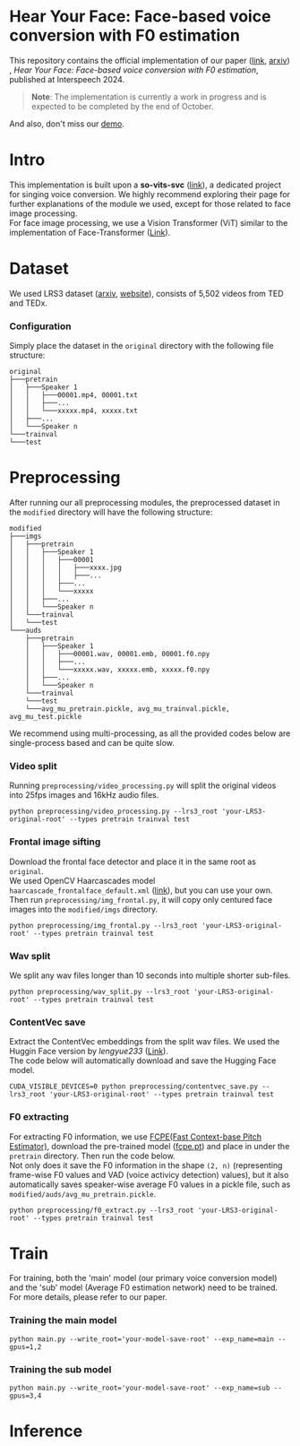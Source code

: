# Hear Your Face: Face-based voice conversion with F0 estimation
This repository contains the official implementation of our paper
([link](https://www.isca-archive.org/interspeech_2024/lee24d_interspeech.html),
[arxiv](https://www.arxiv.org/abs/2408.09802))
, _Hear Your Face: Face-based voice conversion with F0 estimation_, published at Interspeech 2024.

> **Note**: The implementation is currently a work in progress and is expected to be completed by the end of October.

And also, don't miss our [demo](https://jaejunl.github.io/HYFace_Demo/).

# Intro
This implementation is built upon a __so-vits-svc__ ([link](https://github.com/svc-develop-team/so-vits-svc)), a dedicated project for singing voice conversion. We highly recommend exploring their page for further explanations of the module we used, except for those related to face image processing.\
For face image processing, we use a Vision Transformer (ViT) similar to the implementation of Face-Transformer ([Link](https://github.com/zhongyy/Face-Transformer/tree/main/copy-to-vit_pytorch-path)).

# Dataset
We used LRS3 dataset ([arxiv](https://arxiv.org/abs/1809.00496), [website](https://mmai.io/datasets/lip_reading/)), consists of 5,502 videos from TED and TEDx.

### Configuration
Simply place the dataset in the `original` directory with the following file structure:
```
original
├───pretrain
│   ├───Speaker 1
│   │   ├───00001.mp4, 00001.txt
│   │   ├───...
│   │   └───xxxxx.mp4, xxxxx.txt
│   ├───...
│   └───Speaker n
└───trainval
└───test
```

# Preprocessing
After running our all preprocessing modules, the preprocessed dataset in the `modified` directory will have the following structure:
```
modified
├───imgs
│   ├───pretrain
│   │   ├───Speaker 1
│   │   │   ├───00001
│   │   │   │   ├───xxxx.jpg
│   │   │   │   ├───...
│   │   │   ├───...
│   │   │   └───xxxxx
│   │   ├───...
│   │   └───Speaker n
│   └───trainval
│   └───test
└───auds
    ├───pretrain
    │   ├───Speaker 1
    │   │   ├───00001.wav, 00001.emb, 00001.f0.npy
    │   │   ├───...
    │   │   └───xxxxx.wav, xxxxx.emb, xxxxx.f0.npy
    │   ├───...
    │   └───Speaker n
    └───trainval
    └───test
    └───avg_mu_pretrain.pickle, avg_mu_trainval.pickle, avg_mu_test.pickle
```
We recommend using multi-processing, as all the provided codes below are single-process based and can be quite slow.

### Video split
Running `preprocessing/video_processing.py` will split the original videos into 25fps images and 16kHz audio files.
```
python preprocessing/video_processing.py --lrs3_root 'your-LRS3-original-root' --types pretrain trainval test
```

### Frontal image sifting
Download the frontal face detector and place it in the same root as `original`.\
We used OpenCV Haarcascades model `haarcascade_frontalface_default.xml` ([link](https://github.com/kipr/opencv/tree/master/data/haarcascades)), but you can use your own.\
Then run `preprocessing/img_frontal.py`, it will copy only centured face images into the `modified/imgs` directory.
```
python preprocessing/img_frontal.py --lrs3_root 'your-LRS3-original-root' --types pretrain trainval test
```

### Wav split
We split any wav files longer than 10 seconds into multiple shorter sub-files.
```
python preprocessing/wav_split.py --lrs3_root 'your-LRS3-original-root' --types pretrain trainval test
```

### ContentVec save
Extract the ContentVec embeddings from the split wav files. We used the Huggin Face version by _lengyue233_ ([Link](https://huggingface.co/lengyue233/content-vec-best)).\
The code below will automatically download and save the Hugging Face model.
```
CUDA_VISIBLE_DEVICES=0 python preprocessing/contentvec_save.py --lrs3_root 'your-LRS3-original-root' --types pretrain trainval test
```

### F0 extracting
For extracting F0 information, we use [FCPE(Fast Context-base Pitch Estimator)](https://github.com/CNChTu/FCPE), download the pre-trained model ([fcpe.pt](https://huggingface.co/datasets/ylzz1997/rmvpe_pretrain_model/resolve/main/fcpe.pt)) and place in under the `pretrain` directory. Then run the code below.\
Not only does it save the F0 information in the shape `(2, n)` (representing frame-wise F0 values and VAD (voice activicy detection) values), but it also automatically saves speaker-wise average F0 values in a pickle file, such as `modified/auds/avg_mu_pretrain.pickle`.
```
python preprocessing/f0_extract.py --lrs3_root 'your-LRS3-original-root' --types pretrain trainval test
```

# Train
For training, both the 'main' model (our primary voice conversion model) and the 'sub' model (Average F0 estimation network) need to be trained. For more details, please refer to our paper.

### Training the main model
```
python main.py --write_root='your-model-save-root' --exp_name=main --gpus=1,2
```
### Training the sub model
```
python main.py --write_root='your-model-save-root' --exp_name=sub --gpus=3,4
```

# Inference


